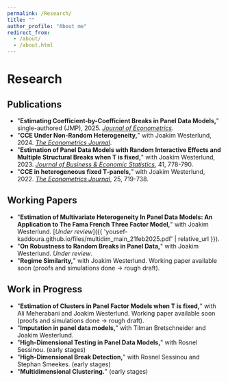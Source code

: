 ```yaml
---
permalink: /Research/
title: ""
author_profile: "About me"
redirect_from: 
  - /about/
  - /about.html
---
```


# Research

## Publications

- "**Estimating Coefficient-by-Coefficient Breaks in Panel Data Models,**" single-authored (JMP), 2025. [*Journal of Econometrics*](https://doi.org/10.1016/j.jeconom.2025.106005).
- "**CCE Under Non-Random Heterogeneity,**" with Joakim Westerlund, 2024. [*The Econometrics Journal*](https://doi.org/10.1093/ectj/utae021).
- "**Estimation of Panel Data Models with Random Interactive Effects and Multiple Structural Breaks when T is fixed,**" with Joakim Westerlund, 2023. [*Journal of Business & Economic Statistics*](https://doi.org/10.1080/07350015.2022.2067546), 41, 778-790.
- "**CCE in heterogeneous fixed T-panels,**" with Joakim Westerlund, 2022. [*The Econometrics Journal*](https://doi.org/10.1093/ectj/utac012), 25, 719-738.

## Working Papers

- "**Estimation of Multivariate Heterogeneity In Panel Data Models: An Application to The Fama French Three Factor Model,**" with Joakim Westerlund. [*Under&nbsp;review*]({{ 'yousef-kaddoura.github.io/files/multidim_main_21feb2025.pdf' | relative_url }}).
- "**On Robustness to Random Breaks in Panel Data,**" with Joakim Westerlund. *Under review*.
- "**Regime Similarity,**" with Joakim Westerlund. Working paper available soon (proofs and simulations done → rough draft).

## Work in Progress

- "**Estimation of Clusters in Panel Factor Models when T is fixed,**" with Ali Meherabani and Joakim Westerlund. Working paper available soon (proofs and simulations done → rough draft).
- "**Imputation in panel data models,**" with Tilman Bretschneider and Joakim Westerlund. 
- "**High-Dimensional Testing in Panel Data Models,**" with Rosnel Sessinou. (early stages)
- "**High-Dimensional Break Detection,**" with Rosnel Sessinou and Stephan Smeekes. (early stages)
- "**Multidimensional Clustering.**" (early stages)


